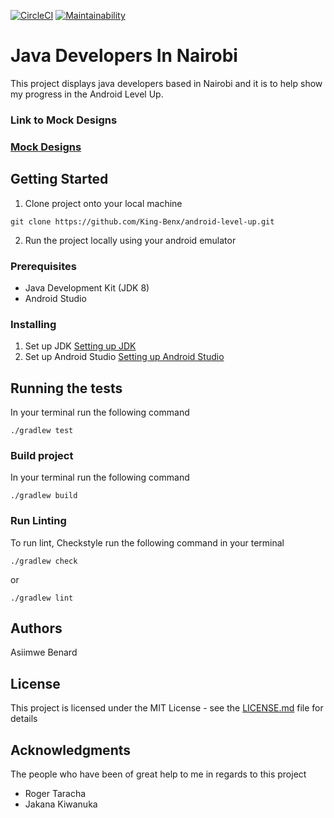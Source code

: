 
[![CircleCI](https://circleci.com/gh/King-Benx/android-level-up/tree/ch-circleci-and-codeclimate-155738450.svg?style=svg)](https://circleci.com/gh/King-Benx/android-level-up/tree/ch-circleci-and-codeclimate-155738450) [![Maintainability](https://api.codeclimate.com/v1/badges/1c18d5b400b2c4252983/maintainability)](https://codeclimate.com/github/King-Benx/android-level-up/maintainability)
# Java Developers In Nairobi

This project displays java developers based in Nairobi and it is to help show my progress in the Android Level Up.

### Link to Mock Designs
### [Mock Designs](https://github.com/King-Benx/android-level-up/blob/ft-wireframe-mockups-158792524/art/wireframes.png)

## Getting Started

1. Clone project onto your local machine
```
git clone https://github.com/King-Benx/android-level-up.git
```
2. Run the project locally using your android emulator

### Prerequisites

 * Java Development Kit (JDK 8)
 * Android Studio

### Installing
1. Set up JDK [Setting up JDK](xhttps://www3.ntu.edu.sg/home/ehchua/programming/howto/JDK_Howto.html)
2. Set up Android Studio [Setting up Android Studio](https://developer.android.com/studio/install)

## Running the tests
In your terminal run the following command
```
./gradlew test
```

### Build project

In your terminal run the following command

```
./gradlew build
```

### Run Linting

To run lint, Checkstyle run the following command in your terminal

```
./gradlew check
```
or
```
./gradlew lint
```


## Authors
Asiimwe Benard

## License

This project is licensed under the MIT License - see the [LICENSE.md](LICENSE.md) file for details

## Acknowledgments
The people who have been of great help to me in regards to this project
* Roger Taracha
* Jakana Kiwanuka
